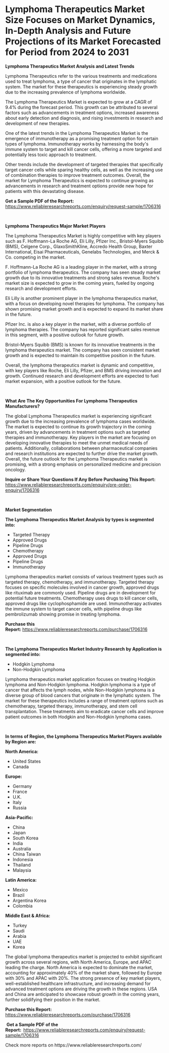 <p><h1>Lymphoma Therapeutics Market Size Focuses on Market Dynamics, In-Depth Analysis and Future Projections of its Market Forecasted for Period from 2024 to 2031</h1></p><p><strong>Lymphoma Therapeutics Market Analysis and Latest Trends</strong></p>
<p><p>Lymphoma Therapeutics refer to the various treatments and medications used to treat lymphoma, a type of cancer that originates in the lymphatic system. The market for these therapeutics is experiencing steady growth due to the increasing prevalence of lymphoma worldwide. </p><p>The Lymphoma Therapeutics Market is expected to grow at a CAGR of 9.4% during the forecast period. This growth can be attributed to several factors such as advancements in treatment options, increased awareness about early detection and diagnosis, and rising investments in research and development of new therapies.</p><p>One of the latest trends in the Lymphoma Therapeutics Market is the emergence of immunotherapy as a promising treatment option for certain types of lymphoma. Immunotherapy works by harnessing the body's immune system to target and kill cancer cells, offering a more targeted and potentially less toxic approach to treatment.</p><p>Other trends include the development of targeted therapies that specifically target cancer cells while sparing healthy cells, as well as the increasing use of combination therapies to improve treatment outcomes. Overall, the market for Lymphoma Therapeutics is expected to continue growing as advancements in research and treatment options provide new hope for patients with this devastating disease.</p></p>
<p><strong>Get a Sample PDF of the Report:&nbsp;</strong> <a href="https://www.reliableresearchreports.com/enquiry/request-sample/1706316">https://www.reliableresearchreports.com/enquiry/request-sample/1706316</a></p>
<p>&nbsp;</p>
<p><strong>Lymphoma Therapeutics Major Market Players</strong></p>
<p><p>The Lymphoma Therapeutics Market is highly competitive with key players such as F. Hoffmann-La Roche AG, Eli Lilly, Pfizer Inc., Bristol-Myers Squibb (BMS), Celgene Corp., GlaxoSmithKline, Accredo Health Group, Baxter International, Eisai Pharmaceuticals, Genelabs Technologies, and Merck & Co. competing in the market.</p><p>F. Hoffmann-La Roche AG is a leading player in the market, with a strong portfolio of lymphoma therapeutics. The company has seen steady market growth due to its innovative treatments and strong sales revenue. Roche's market size is expected to grow in the coming years, fueled by ongoing research and development efforts.</p><p>Eli Lilly is another prominent player in the lymphoma therapeutics market, with a focus on developing novel therapies for lymphoma. The company has shown promising market growth and is expected to expand its market share in the future.</p><p>Pfizer Inc. is also a key player in the market, with a diverse portfolio of lymphoma therapies. The company has reported significant sales revenue in this segment, with a positive outlook for future growth.</p><p>Bristol-Myers Squibb (BMS) is known for its innovative treatments in the lymphoma therapeutics market. The company has seen consistent market growth and is expected to maintain its competitive position in the future.</p><p>Overall, the lymphoma therapeutics market is dynamic and competitive, with key players like Roche, Eli Lilly, Pfizer, and BMS driving innovation and growth. Continued research and development efforts are expected to fuel market expansion, with a positive outlook for the future.</p></p>
<p>&nbsp;</p>
<p><strong>What Are The Key Opportunities For Lymphoma Therapeutics Manufacturers?</strong></p>
<p><p>The global Lymphoma Therapeutics market is experiencing significant growth due to the increasing prevalence of lymphoma cases worldwide. The market is expected to continue its growth trajectory in the coming years, driven by advancements in treatment options such as targeted therapies and immunotherapy. Key players in the market are focusing on developing innovative therapies to meet the unmet medical needs of patients. Additionally, collaborations between pharmaceutical companies and research institutions are expected to further drive the market growth. Overall, the future outlook for the Lymphoma Therapeutics market is promising, with a strong emphasis on personalized medicine and precision oncology.</p></p>
<p><strong>Inquire or Share Your Questions If Any Before Purchasing This Report:</strong> <a href="https://www.reliableresearchreports.com/enquiry/pre-order-enquiry/1706316">https://www.reliableresearchreports.com/enquiry/pre-order-enquiry/1706316</a></p>
<p>&nbsp;</p>
<p><strong>Market Segmentation</strong></p>
<p><strong>The Lymphoma Therapeutics Market Analysis by types is segmented into:</strong></p>
<p><ul><li>Targeted Therapy</li><li>Approved Drugs</li><li>Pipeline Drugs</li><li>Chemotherapy</li><li>Approved Drugs</li><li>Pipeline Drugs</li><li>Immunotherapy</li></ul></p>
<p><p>Lymphoma therapeutics market consists of various treatment types such as targeted therapy, chemotherapy, and immunotherapy. Targeted therapy focuses on specific molecules involved in cancer growth, approved drugs like rituximab are commonly used. Pipeline drugs are in development for potential future treatments. Chemotherapy uses drugs to kill cancer cells, approved drugs like cyclophosphamide are used. Immunotherapy activates the immune system to target cancer cells, with pipeline drugs like pembrolizumab showing promise in treating lymphoma.</p></p>
<p><strong>Purchase this Report:&nbsp;</strong><a href="https://www.reliableresearchreports.com/purchase/1706316">https://www.reliableresearchreports.com/purchase/1706316</a></p>
<p>&nbsp;</p>
<p><strong>The Lymphoma Therapeutics Market Industry Research by Application is segmented into:</strong></p>
<p><ul><li>Hodgkin Lymphoma</li><li>Non-Hodgkin Lymphoma</li></ul></p>
<p><p>Lymphoma therapeutics market application focuses on treating Hodgkin lymphoma and Non-Hodgkin lymphoma. Hodgkin lymphoma is a type of cancer that affects the lymph nodes, while Non-Hodgkin lymphoma is a diverse group of blood cancers that originate in the lymphatic system. The market for these therapeutics includes a range of treatment options such as chemotherapy, targeted therapy, immunotherapy, and stem cell transplantation. These treatments aim to eradicate cancer cells and improve patient outcomes in both Hodgkin and Non-Hodgkin lymphoma cases.</p></p>
<p>&nbsp;</p>
<p><strong>In terms of Region, the Lymphoma Therapeutics Market Players available by Region are:</strong></p>
<p>
    <p> <strong> North America: </strong>
        <ul>
            <li>United States</li>
            <li>Canada</li>
        </ul>
        </p> 
    <p> <strong> Europe: </strong>
        <ul>
            <li>Germany</li>
            <li>France</li>
            <li>U.K.</li>
            <li>Italy</li>
            <li>Russia</li>
        </ul>
        </p> 
    <p> <strong> Asia-Pacific: </strong>
        <ul>
            <li>China</li>
            <li>Japan</li>
            <li>South Korea</li>
            <li>India</li>
            <li>Australia</li>
            <li>China Taiwan</li>
            <li>Indonesia</li>
            <li>Thailand</li>
            <li>Malaysia</li>
        </ul>
        </p> 
    <p> <strong> Latin America: </strong>
        <ul>
            <li>Mexico</li>
            <li>Brazil</li>
            <li>Argentina Korea</li>
            <li>Colombia</li>
        </ul>
        </p> 
    <p> <strong> Middle East & Africa: </strong>
        <ul>
            <li>Turkey</li>
            <li>Saudi</li>
            <li>Arabia</li>
            <li>UAE</li>
            <li>Korea</li>
        </ul>
    </p>
    </p>
<p><p>The global lymphoma therapeutics market is projected to exhibit significant growth across several regions, with North America, Europe, and APAC leading the charge. North America is expected to dominate the market, accounting for approximately 40% of the market share, followed by Europe with 30% and APAC with 20%. The strong presence of key market players, well-established healthcare infrastructure, and increasing demand for advanced treatment options are driving the growth in these regions. USA and China are anticipated to showcase robust growth in the coming years, further solidifying their position in the market.</p></p>
<p><strong>Purchase this Report: </strong><a href="https://www.reliableresearchreports.com/purchase/1706316">https://www.reliableresearchreports.com/purchase/1706316</a></p>
<p>&nbsp;<strong>Get a Sample PDF of the Report:&nbsp;&nbsp;</strong><a href="https://www.reliableresearchreports.com/enquiry/request-sample/1706316">https://www.reliableresearchreports.com/enquiry/request-sample/1706316</a></p>
<p><strong></strong></p>
<p>Check more reports on https://www.reliableresearchreports.com/</p>